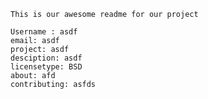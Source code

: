 
    This is our awesome readme for our project

    Username : asdf
    email: asdf
    project: asdf
    desciption: asdf
    licensetype: BSD
    about: afd
    contributing: asfds
    
    